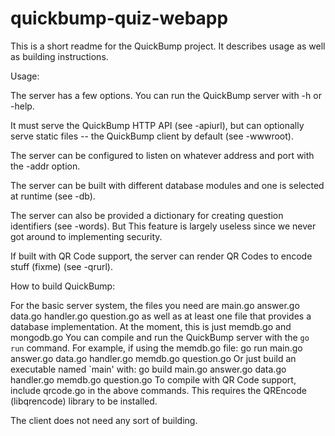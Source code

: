 # quickbump-quiz-webapp

This is a short readme for the QuickBump project. It describes usage as well as
building instructions.


Usage:

The server has a few options. You can run the QuickBump server with -h or -help.

It must serve the QuickBump HTTP API (see -apiurl), but can optionally serve
static files -- the QuickBump client by default (see -wwwroot).

The server can be configured to listen on whatever address and port with the
-addr option.

The server can be built with different database modules and one is selected at
runtime (see -db).

The server can also be provided a dictionary for creating question identifiers
(see -words). But This feature is largely useless since we never got around to
implementing security.

If built with QR Code support, the server can render QR Codes to encode stuff
(fixme) (see -qrurl).


How to build QuickBump:

For the basic server system, the files you need are
    main.go answer.go data.go handler.go question.go
as well as at least one file that provides a database implementation. At the
moment, this is just memdb.go and mongodb.go
You can compile and run the QuickBump server with the `go run` command. For
example, if using the memdb.go file:
    go run main.go answer.go data.go handler.go memdb.go question.go
Or just build an executable named `main' with:
    go build main.go answer.go data.go handler.go memdb.go question.go
To compile with QR Code support, include qrcode.go in the above commands. This
requires the QREncode (libqrencode) library to be installed.

The client does not need any sort of building.